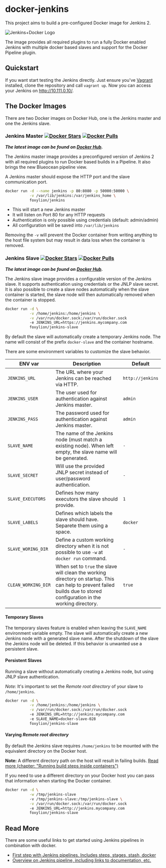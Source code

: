 # docker-jenkins

This project aims to build a pre-configured Docker image for Jenkins 2.

![Jenkins+Docker Logo](https://raw.githubusercontent.com/foxylion/docker-jenkins/master/documentation/logo.png)

The image provides all required plugins to run a fully Docker enabled Jenkins
with multiple docker based slaves and support for the Docker Pipeline plugin.

## Quickstart

If you want start testing the Jenkins directly. Just ensure you've
[Vagrant](https://www.vagrantup.com) installed, clone the repository and
call `vagrant up`. Now you can access your Jenkins on http://10.111.0.10/.

## The Docker Images

There are two Docker images on Docker Hub, one is the Jenkins master and one the
Jenkins slave.

### Jenkins Master [![Docker Stars](https://img.shields.io/docker/stars/foxylion/jenkins.svg?style=flat-square)](https://hub.docker.com/r/foxylion/jenkins/) [![Docker Pulls](https://img.shields.io/docker/pulls/foxylion/jenkins.svg?style=flat-square)](https://hub.docker.com/r/foxylion/jenkins/)

***The latest image can be found on [Docker Hub](https://hub.docker.com/r/foxylion/jenkins/).***

The Jenkins master image provides a preconfigured version of Jenkins 2 with all
required plugins to run Docker based builds in a Pipeline. It also brings the new
Blueocean pipeline view.

A Jenkins master should expose the HTTP port and the slave communication port.

```bash
docker run -d --name jenkins -p 80:8080 -p 50000:50000 \
           -v /var/lib/jenkins:/var/jenkins_home \
           foxylion/jenkins
```

- This will start a new Jenkins master
- It will listen on Port 80 for any HTTP requests
- Authentication is only possible using credentials (default: admin/admin)
- All configuration will be saved into `/var/lib/jenkins`

Removing the `-v` will prevent the Docker container from writing anything to
the host file system but may result in data loss when the container is removed.

### Jenkins Slave [![Docker Stars](https://img.shields.io/docker/stars/foxylion/jenkins-slave.svg?style=flat-square)](https://hub.docker.com/r/foxylion/jenkins-slave/) [![Docker Pulls](https://img.shields.io/docker/pulls/foxylion/jenkins-slave.svg?style=flat-square)](https://hub.docker.com/r/foxylion/jenkins-slave/)

***The latest image can be found on [Docker Hub](https://hub.docker.com/r/foxylion/jenkins-slave/).***

The Jenkins slave image provides a configurable version of the Jenkins slave. It
supports authentication using credentials or the JNLP slave secret. It is also
possible to create a slave nodes automatically when the slave container is
started, the slave node will then automatically removed when the container is
stopped.

```bash
docker run -d \
           -v /home/jenkins:/home/jenkins \
           -v /var/run/docker.sock:/var/run/docker.sock
           -e JENKINS_URL=https://jenkins.mycompany.com
           foxylion/jenkins-slave
```

By default the slave will automatically create a temporary Jenkins node. The name
will consist of the prefix `docker-slave` and the container hostname.

There are some environment variables to customize the slave behavior.

| ENV var | Description | Default |
| ------- | ----------- | ------- |
| `JENKINS_URL` | The URL where your Jenkins can be reached via HTTP. | `http://jenkins` |
| `JENKINS_USER` | The user used for authentication against Jenkins master. | `admin` |
| `JENKINS_PASS` | The password used for authentication against Jenkins master. | `admin` |
| `SLAVE_NAME` | The name of the Jenkins node (must match a existing node). When left empty, the slave name will be generated. | `-` |
| `SLAVE_SECRET` | Will use the provided JNLP secret instead of user/password authentication. | `-` |
| `SLAVE_EXECUTORS` | Defines how many executors the slave should provide. | `1` |
| `SLAVE_LABELS`| Defines which labels the slave should have. Separete them using a space. | `docker` |
| `SLAVE_WORING_DIR`| Define a custom working directory when it is not possible to use `-w` at `docker run` command. | `-` |
| `CLEAN_WORKING_DIR` | When set to `true` the slave will clean the working directory on startup. This can help to prevent failed builds due to stored configuration in the working directory. | `true` |

#### Temporary Slaves

The temporary slaves feature is enabled when leaving the `SLAVE_NAME` environment
variable empty. The slave will automatically create a new Jenkins node with a
generated slave name. After the shutdown of the slave the Jenkins node will be
deleted. If this behavior is unwanted use a persistent slave.

#### Persistent Slaves

Running a slave without automatically creating a Jenkins node, but using JNLP slave authentication.

*Note:* It's important to set the *Remote root directory* of your slave to `/home/jenkins`.

```bash
docker run -d \
           -v /home/jenkins:/home/jenkins \
           -v /var/run/docker.sock:/var/run/docker.sock
           -e JENKINS_URL=http://jenkins.mycompany.com
           -e SLAVE_NAME=docker-slave-028
           foxylion/jenkins-slave
```

#### Varying *Remote root directory*

By default the Jenkins slave requires `/home/jenkins` to be mounted with the
equivalent directory on the Docker host.

**Note:** A different directory path on the host will result in failing builds.
[Read more (chapter: "Running build steps inside containers")](https://go.cloudbees.com/docs/cloudbees-documentation/cje-user-guide/chapter-docker-workflow.html)

If you need to use a different directory on your Docker host you can pass that
information when starting the Docker container.

```bash
docker run -d \
           -w /tmp/jenkins-slave
           -v /tmp/jenkins-slave:/tmp/jenkins-slave \
           -v /var/run/docker.sock:/var/run/docker.sock
           -e JENKINS_URL=http://jenkins.mycompany.com
           foxylion/jenkins-slave
```

## Read More

There are some useful links to get started using Jenkins pipelines in combination
with docker.

- [First step with Jenkins pipelines. Includes steps, stages, stash, docker](https://dzone.com/refcardz/continuous-delivery-with-jenkins-workflow)
- [Overview on Jenkins pipeline, including links to documentation, etc.](https://wilsonmar.github.io/jenkins2-pipeline/)
